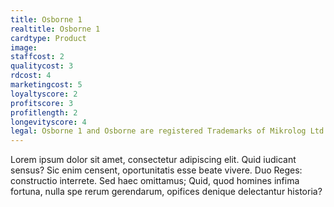 ```yaml
---
title: Osborne 1 
realtitle: Osborne 1
cardtype: Product
image: 
staffcost: 2
qualitycost: 3
rdcost: 4
marketingcost: 5
loyaltyscore: 2
profitscore: 3
profitlength: 2
longevityscore: 4
legal: Osborne 1 and Osborne are registered Trademarks of Mikrolog Ltd
---
```

Lorem ipsum dolor sit amet, consectetur adipiscing elit. Quid iudicant sensus? Sic enim censent, oportunitatis esse beate vivere. Duo Reges: constructio interrete. Sed haec omittamus; Quid, quod homines infima fortuna, nulla spe rerum gerendarum, opifices denique delectantur historia?
